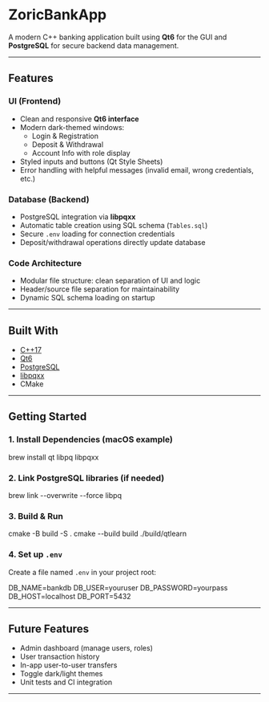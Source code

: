 # ZoricBankApp

A modern C++ banking application built using **Qt6** for the GUI and **PostgreSQL** for secure backend data management.

---

##  Features

###  UI (Frontend)
- Clean and responsive **Qt6 interface**
- Modern dark-themed windows:
  - Login & Registration
  - Deposit & Withdrawal
  - Account Info with role display
- Styled inputs and buttons (Qt Style Sheets)
- Error handling with helpful messages (invalid email, wrong credentials, etc.)

### Database (Backend)
- PostgreSQL integration via **libpqxx**
- Automatic table creation using SQL schema (`Tables.sql`)
- Secure `.env` loading for connection credentials
- Deposit/withdrawal operations directly update database

### Code Architecture
- Modular file structure: clean separation of UI and logic
- Header/source file separation for maintainability
- Dynamic SQL schema loading on startup

---

## Built With

- [C++17](https://en.cppreference.com/)
- [Qt6](https://www.qt.io/)
- [PostgreSQL](https://www.postgresql.org/)
- [libpqxx](https://github.com/jtv/libpqxx)
- CMake

---


##  Getting Started

### 1. Install Dependencies (macOS example)

brew install qt libpq libpqxx

### 2. Link PostgreSQL libraries (if needed)

brew link --overwrite --force libpq

### 3. Build & Run

cmake -B build -S .
cmake --build build
./build/qtlearn

### 4. Set up `.env`

Create a file named `.env` in your project root:

DB_NAME=bankdb
DB_USER=youruser
DB_PASSWORD=yourpass
DB_HOST=localhost
DB_PORT=5432

---

##  Future Features

- Admin dashboard (manage users, roles)
- User transaction history
- In-app user-to-user transfers
- Toggle dark/light themes
- Unit tests and CI integration

---


